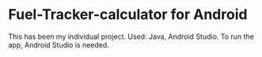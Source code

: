# Fuel-Tracker-calculator for Android
This has been my individual project.
Used: Java, Android Studio.
To run the app, Android Studio is needed. 

